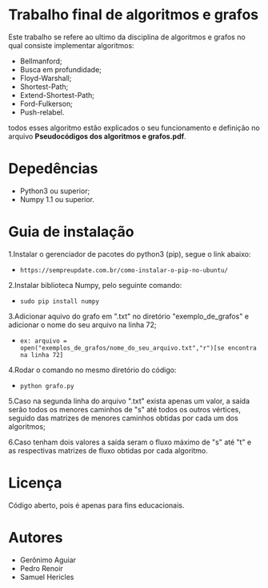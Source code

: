 # Trabalho final de algoritmos e grafos

Este trabalho se refere ao ultimo da disciplina de algoritmos e grafos no qual consiste implementar algoritmos:

* Bellmanford;
* Busca em profundidade;
* Floyd-Warshall;
* Shortest-Path;
* Extend-Shortest-Path;
* Ford-Fulkerson;
* Push-relabel.

todos esses algoritmo estão explicados o seu funcionamento e definição no arquivo **Pseudocódigos dos algoritmos e grafos.pdf**.

# Depedências

* Python3 ou superior;
* Numpy 1.1 ou superior.

# Guia de instalação
1.Instalar o gerenciador de pacotes do python3 (pip), segue o link abaixo:

* ```https://sempreupdate.com.br/como-instalar-o-pip-no-ubuntu/```			

2.Instalar biblioteca Numpy, pelo seguinte comando: 

* ```sudo pip install numpy```

3.Adicionar aquivo do grafo em ".txt" no diretório "exemplo_de_grafos" e adicionar o nome do seu arquivo na linha 72;

* ```ex: arquivo = open("exemplos_de_grafos/nome_do_seu_arquivo.txt","r")[se encontra na linha 72]```

4.Rodar o comando no mesmo diretório do código:
 * ```python grafo.py```
 
5.Caso na segunda linha do arquivo ".txt" exista apenas um valor, a saída serão todos os menores caminhos de "s" até todos os outros vértices, seguido das matrizes de menores caminhos obtidas por cada um dos algoritmos;

6.Caso tenham dois valores a saída seram o fluxo máximo de "s" até "t" e as respectivas matrizes de fluxo obtidas por cada algoritmo.

# Licença

Código aberto, pois é apenas para fins educacionais.

# Autores

* Gerônimo Aguiar
* Pedro Renoir
* Samuel Hericles




